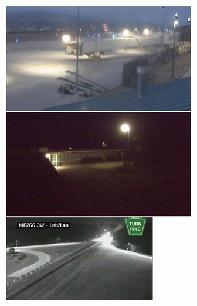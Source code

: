 ![AJJAIDAVE-StoryAuthorEngine-](https://github.com/StateDocuments/Kansas/blob/master/1300142640.jpg)
![AJJAIDAVE-StoryAuthorEngine-](https://github.com/StateDocuments/Kansas/blob/master/1363802268.jpg)
![AJJAIDAVE-StoryAuthorEngine-](https://github.com/StateDocuments/Kansas/blob/master/1422580115.jpg)
